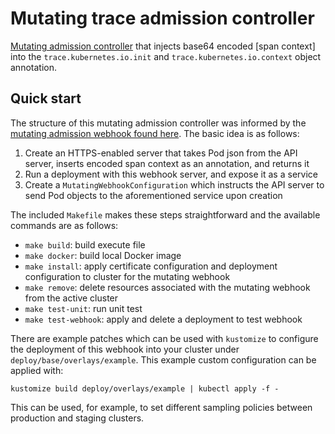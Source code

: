 # Mutating trace admission controller

[Mutating admission controller](https://kubernetes.io/docs/reference/access-authn-authz/admission-controllers/#mutatingadmissionwebhook) that injects base64 encoded [span context] into the `trace.kubernetes.io.init` and `trace.kubernetes.io.context` object annotation.

## Quick start

The structure of this mutating admission controller was informed by the [mutating admission webhook found here](https://github.com/morvencao/kube-mutating-webhook-tutorial). The basic idea is as follows:

1) Create an HTTPS-enabled server that takes Pod json from the API server, inserts encoded span context as an annotation, and returns it
2) Run a deployment with this webhook server, and expose it as a service
3) Create a `MutatingWebhookConfiguration` which instructs the API server to send Pod objects to the aforementioned service upon creation

The included `Makefile` makes these steps straightforward and the available commands are as follows:

* `make build`: build execute file
* `make docker`: build local Docker image
* `make install`: apply certificate configuration and deployment configuration to cluster for the mutating webhook
* `make remove`: delete resources associated with the mutating webhook from the active cluster
* `make test-unit`: run unit test
* `make test-webhook`: apply and delete a deployment to test webhook

There are example patches which can be used with `kustomize` to configure the deployment of this webhook into your cluster under `deploy/base/overlays/example`. This example custom configuration can be applied with:

`kustomize build deploy/overlays/example | kubectl apply -f -`

This can be used, for example, to set different sampling policies between production and staging clusters.
